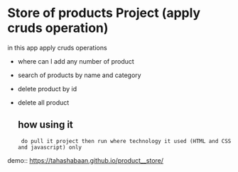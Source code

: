 # Store of products Project (apply cruds operation)
  in this app apply cruds operations 
  - where can I add any number of product
  - search of products by name and category
  - delete product by id
  - delete all product

    ## how using it
         do pull it project then run where technology it used (HTML and CSS and javascript) only
    
  demo:: https://tahashabaan.github.io/product__store/
